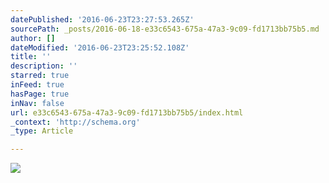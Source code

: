 ```yaml
---
datePublished: '2016-06-23T23:27:53.265Z'
sourcePath: _posts/2016-06-18-e33c6543-675a-47a3-9c09-fd1713bb75b5.md
author: []
dateModified: '2016-06-23T23:25:52.108Z'
title: ''
description: ''
starred: true
inFeed: true
hasPage: true
inNav: false
url: e33c6543-675a-47a3-9c09-fd1713bb75b5/index.html
_context: 'http://schema.org'
_type: Article

---
```

![](https://the-grid-user-content.s3-us-west-2.amazonaws.com/32d8e9ce-9b24-4824-8638-5325efaedc21.jpg)